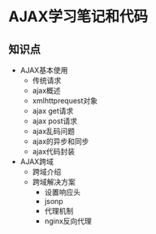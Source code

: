 # AJAX学习笔记和代码

## 知识点
- AJAX基本使用
  - 传统请求
  - ajax概述
  - xmlhttprequest对象
  - ajax get请求
  - ajax post请求
  - ajax乱码问题
  - ajax的异步和同步
  - ajax代码封装
- AJAX跨域
  - 跨域介绍
  - 跨域解决方案
    - 设置响应头
    - jsonp
    - 代理机制
    - nginx反向代理

